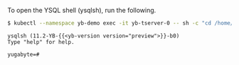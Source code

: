 <!--
+++
private = true
+++
-->

To open the YSQL shell (ysqlsh), run the following.

```sh
$ kubectl --namespace yb-demo exec -it yb-tserver-0 -- sh -c "cd /home/yugabyte && ysqlsh -h yb-tserver-0 --echo-queries"
```

```output
ysqlsh (11.2-YB-{{<yb-version version="preview">}}-b0)
Type "help" for help.

yugabyte=#
```
